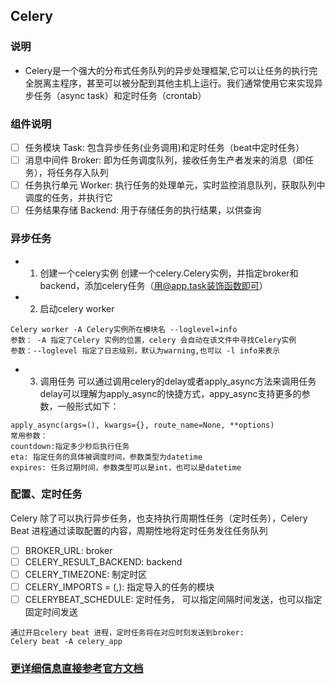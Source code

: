 ## Celery
### 说明 
- Celery是一个强大的分布式任务队列的异步处理框架,它可以让任务的执行完全脱离主程序，甚至可以被分配到其他主机上运行。我们通常使用它来实现异步任务（async task）和定时任务（crontab）

### 组件说明
* [ ] 任务模块 Task: 包含异步任务(业务调用)和定时任务（beat中定时任务）
* [ ] 消息中间件 Broker: 即为任务调度队列，接收任务生产者发来的消息（即任务），将任务存入队列
* [ ] 任务执行单元 Worker: 执行任务的处理单元，实时监控消息队列，获取队列中调度的任务，并执行它
* [ ] 任务结果存储 Backend: 用于存储任务的执行结果，以供查询

### 异步任务
- 1. 创建一个celery实例
创建一个celery.Celery实例，并指定broker和backend，添加celery任务（用@app.task装饰函数即可）

- 2. 启动celery worker
```
Celery worker -A Celery实例所在模块名 --loglevel=info
参数： -A 指定了Celery 实例的位置，celery 会自动在该文件中寻找Celery实例 
参数：--loglevel 指定了日志级别，默认为warning,也可以 -l info来表示
```

- 3. 调用任务
可以通过调用celery的delay或者apply_async方法来调用任务
delay可以理解为apply_async的快捷方式，appy_async支持更多的参数，一般形式如下：

```
apply_async(args=(), kwargs={}, route_name=None, **options)
常用参数：
countdown:指定多少秒后执行任务
eta: 指定任务的具体被调度时间，参数类型为datetime
expires: 任务过期时间，参数类型可以是int，也可以是datetime
```


### 配置、定时任务
Celery 除了可以执行异步任务，也支持执行周期性任务（定时任务），Celery Beat 进程通过读取配置的内容，周期性地将定时任务发往任务队列
* [ ] BROKER_URL: broker
* [ ] CELERY_RESULT_BACKEND: backend
* [ ] CELERY_TIMEZONE: 制定时区
* [ ] CELERY_IMPORTS = (,): 指定导入的任务的模块
* [ ] CELERYBEAT_SCHEDULE: 定时任务， 可以指定间隔时间发送，也可以指定固定时间发送

```
通过开启celery beat 进程，定时任务将在对应时刻发送到broker:
Celery beat -A celery_app
```

### [更详细信息直接参考官方文档](http://docs.jinkan.org/docs/celery/getting-started/introduction.html)


